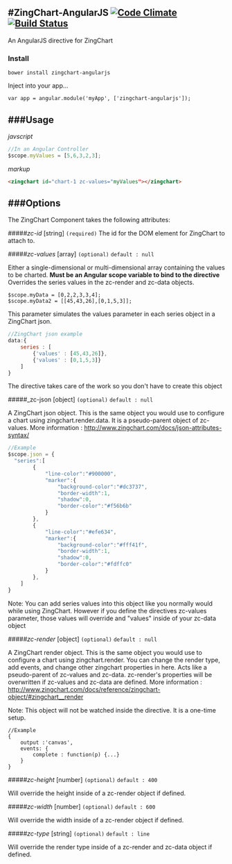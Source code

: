 #ZingChart-AngularJS
[![Code Climate](https://codeclimate.com/github/zingchart/ZingChart-AngularJS/badges/gpa.svg)](https://codeclimate.com/github/zingchart/ZingChart-AngularJS)[![Build Status](https://travis-ci.org/zingchart/ZingChart-AngularJS.svg)](https://travis-ci.org/zingchart/ZingChart-AngularJS)
---
An AngularJS directive for ZingChart
### Install
```
bower install zingchart-angularjs
```

Inject into your app...
```
var app = angular.module('myApp', ['zingchart-angularjs']);
```

###Usage
---
_javscript_
```js
//In an Angular Controller
$scope.myValues = [5,6,3,2,3];
```

_markup_
```html
<zingchart id="chart-1 zc-values="myValues"></zingchart>
```

###Options
---
The ZingChart Component takes the following attributes:

#####_zc-id_ [string] ```(required)```
The id for the DOM element for ZingChart to attach to.

#####_zc-values_ [array] ```(optional)```
```default : null```

Either a single-dimensional or multi-dimensional array containing the values to be charted. **Must be an Angular scope variable to bind to the directive** Overrides the series values in the zc-render and zc-data objects.
```
$scope.myData = [0,2,2,3,3,4];
$scope.myData2 = [[45,43,26],[0,1,5,3]];
```
This parameter simulates the values parameter in each series object in a ZingChart json.
```js
//ZingChart json example
data:{
    series : [
        {'values' : [45,43,26]},
        {'values' : [0,1,5,3]}
    ]
}
```
The directive takes care of the work so you don't have to create this object

#####_zc-json [object] ```(optional)```
```default : null```

A ZingChart json object. This is the same object you would use to configure a chart using zingchart.render.data. It is a pseudo-parent object of zc-values. More information : http://www.zingchart.com/docs/json-attributes-syntax/
```js
//Example
$scope.json = {
  "series":[
        {
            "line-color":"#900000",
            "marker":{
                "background-color":"#dc3737",
                "border-width":1,
                "shadow":0,
                "border-color":"#f56b6b"
            }
        },
        {
            "line-color":"#efe634",
            "marker":{
                "background-color":"#fff41f",
                "border-width":1,
                "shadow":0,
                "border-color":"#fdffc0"
            }
        },
    ]
}
```
Note: You can add series values into this object like you normally would while using ZingChart. However if you define the directives zc-values parameter, those values will override and "values" inside of your zc-data object


#####_zc-render_ [object] ```(optional)```
```default : null```

A ZingChart render object. This is the same object you would use to configure a chart using zingchart.render. You can change the render type, add events, and change other zingchart properties in here. Acts like a pseudo-parent of zc-values and zc-data. zc-render's properties will be overwritten if zc-values and zc-data are defined. More information : http://www.zingchart.com/docs/reference/zingchart-object/#zingchart__render

Note: This object will not be watched inside the directive. It is a one-time setup.

```
//Example
{
    output :'canvas',
    events: {
        complete : function(p) {...}
    }
}
```



#####_zc-height_ [number] ```(optional)```
```default : 400```

Will override the height inside of a zc-render object if defined.

#####_zc-width_ [number] ```(optional)```
```default : 600```

Will override the width inside of a zc-render object if defined.

#####_zc-type_ [string] ```(optional)```
```default : line```

Will override the render type inside of a zc-render and zc-data object if defined.
